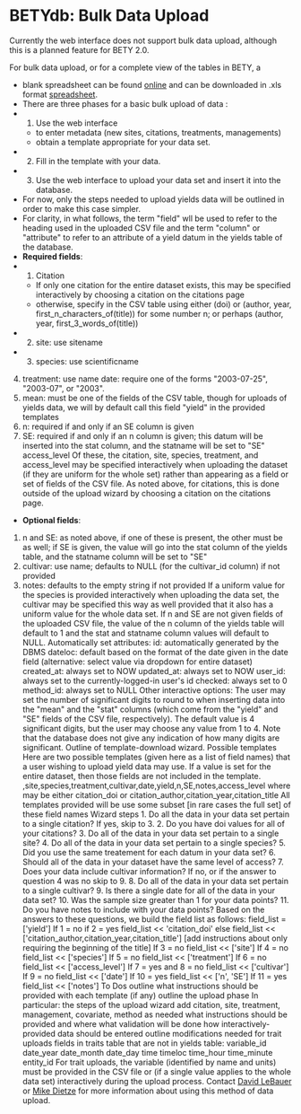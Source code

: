 #  BETYdb: Bulk Data Upload

 Currently the web interface does not support bulk data upload, although
this is a planned feature for BETY 2.0.

 For bulk data upload, or for a complete view of the tables in BETY, a
* blank spreadsheet can be found
[online](https://spreadsheets0.google.com/spreadsheet/pub?hl=en&hl=en&key=0Ai_PDCcY5g2JdFN1UDJJdjNsZk9RM0Z6bnFDdlQ0clE&output=html) and can be downloaded in .xls format
[spreadsheet](https://spreadsheets0.google.com/spreadsheet/pub?hl=en&hl=en&key=0Ai_PDCcY5g2JdFN1UDJJdjNsZk9RM0Z6bnFDdlQ0clE&output=xls).
* There are three phases for a basic bulk upload of data : 
* 1. Use the web interface 
    * to enter metadata (new sites, citations, treatments, managements)
    * obtain a template appropriate for your data set.
* 2. Fill in the template with your data. 
* 3. Use the web interface to upload your data set and insert it into the database.
* For now, only the steps needed to upload yields data will be outlined in order to make this case simpler. 
* For clarity, in what follows, the term "field" wll be used to refer to the heading used in the uploaded CSV file and the term "column" or "attribute" to refer to an attribute of a yield datum in the yields table of the database. 
* **Required fields**: 
* 1. Citation
    * If only one citation for the entire dataset exists, this may be specified interactively by choosing a citation on the citations page 
    * otherwise, specify in the CSV table using either (doi) or (author, year, first_n_characters_of(title)) for some number n; or perhaps (author, year, first_3_words_of(title)) 
* 2. site: use sitename 
* 3. species: use scientificname 
4. treatment: use name date: require one of the forms "2003-07-25", "2003-07", or "2003". 
5. mean: must be one of the fields of the CSV table, though for uploads of yields data, we will by default call this field "yield" in the provided templates
6. n: required if and only if an SE column is given 
7. SE: required if and only if an n column is given; this datum will be inserted into the stat column, and the statname will be set to "SE" access_level 
Of these, the citation, site, species, treatment, and access_level may be specified interactively when uploading the dataset (if they are uniform for the whole set) rather than appearing as a field or set of fields of the CSV file. As noted above, for citations, this is done outside of the upload wizard by choosing a citation on the citations page.  
* **Optional fields**:
1. n and SE: as noted above, if one of these is present, the other must be as well; if SE is given, the value will go into the stat column of the yields table, and the statname column will be set to "SE" 
2. cultivar: use name; defaults to NULL (for the cultivar_id column) if not provided 
3. notes: defaults to the empty string if not provided 
If a uniform value for the species is provided interactively when uploading the data set, the cultivar may be specified this way as well provided that it also has a uniform value for the whole data set. If n and SE are not given fields of the uploaded CSV file, the value of the n column of the yields table will default to 1 and the stat and statname column values will default to NULL. Automatically set attributes: id: automatically generated by the DBMS dateloc: default based on the format of the date given in the date field (alternative: select value via dropdown for entire dataset) created_at: always set to NOW updated_at: always set to NOW user_id: always set to the currently-logged-in user's id checked: always set to 0 method_id: always set to NULL Other interactive options: The user may set the number of significant digits to round to when inserting data into the "mean" and the "stat" columns (which come from the "yield" and "SE" fields of the CSV file, respectively). The default value is 4 significant digits, but the user may choose any value from 1 to 4. Note that the database does not give any indication of how many digits are significant. Outline of template-download wizard. Possible templates Here are two possible templates (given here as a list of field names) that a user wishing to upload yield data may use. If a value is set for the entire dataset, then those fields are not included in the template. <citation info>,site,species,treatment,cultivar,date,yield,n,SE,notes,access_level where <citation info> may be either citation_doi or citation_author,citation_year,citation_title All templates provided will be use some subset [in rare cases the full set] of these field names Wizard steps 1. Do all the data in your data set pertain to a single citation? If yes, skip to 3. 2. Do you have doi values for all of your citations? 3. Do all of the data in your data set pertain to a single site? 4. Do all of the data in your data set pertain to a single species? 5. Did you use the same treatement for each datum in your data set? 6. Should all of the data in your dataset have the same level of access? 7. Does your data include cultivar information? If no, or if the answer to question 4 was no skip to 9. 8. Do all of the data in your data set pertain to a single cultivar? 9. Is there a single date for all of the data in your data set? 10. Was the sample size greater than 1 for your data points? 11. Do you have notes to include with your data points? Based on the answers to these questions, we build the field list as follows: field_list = ['yield'] If 1 = no if 2 = yes field_list << 'citation_doi' else field_list << ['citation_author,citation_year,citation_title'] [add instructions about only requiring the beginning of the title] If 3 = no field_list << ['site'] If 4 = no field_list << ['species'] If 5 = no field_list << ['treatment'] If 6 = no field_list << ['access_level'] If 7 = yes and 8 = no field_list << ['cultivar'] If 9 = no field_list << ['date'] If 10 = yes field_list << ['n', 'SE'] If 11 = yes field_list << ['notes'] To Dos outline what instructions should be provided with each template (if any) outline the upload phase In particular: the steps of the upload wizard add citation, site, treatment, management, covariate, method as needed what instructions should be provided and where what validation will be done how interactively-provided data should be entered outline modifications needed for trait uploads fields in traits table that are not in yields table: variable_id date_year date_month date_day time timeloc time_hour time_minute entity_id For trait uploads, the variable (identified by name and units) must be provided in the CSV file or (if a single value applies to the whole data set) interactively during the upload process.
Contact [David LeBauer](mailto:dlebauer@illinois.edu) or [Mike
Dietze](mailto:mdietze@illinois.edu) for more information about using
this method of data upload.

